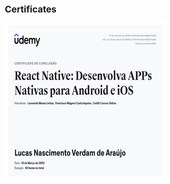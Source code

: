 # Certificates

<div>
  <img height="500" width="690" src="https://github.com/LucasVerdam/Certificates/blob/main/CertificadoReactNativeUdemy.pdf" >
</div>
